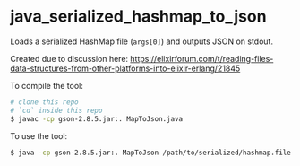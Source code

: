 # java_serialized_hashmap_to_json
Loads a serialized HashMap file (`args[0]`) and outputs JSON on stdout.

Created due to discussion here: https://elixirforum.com/t/reading-files-data-structures-from-other-platforms-into-elixir-erlang/21845

To compile the tool:

```bash
# clone this repo
# `cd` inside this repo
$ javac -cp gson-2.8.5.jar:. MapToJson.java
```

To use the tool:

```bash
$ java -cp gson-2.8.5.jar:. MapToJson /path/to/serialized/hashmap.file
```

